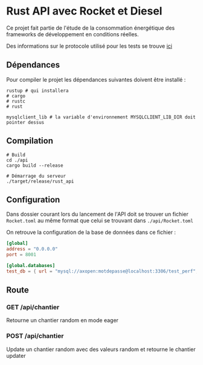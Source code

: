 # Rust API avec Rocket et Diesel

Ce projet fait partie de l'étude de la consommation énergétique des frameworks
de développement en conditions réelles.

Des informations sur le protocole utilisé pour les tests se trouve [ici](https://github.com/axopen-power-benchmark/setup-benchmark)

## Dépendances

Pour compiler le projet les dépendances suivantes doivent être installé :
```
rustup # qui installera
# cargo
# rustc
# rust

mysqlclient_lib # la variable d'environnement MYSQLCLIENT_LIB_DIR doit pointer dessus
```

## Compilation

```shell
# Build
cd ./api
cargo build --release

# Démarrage du serveur
./target/release/rust_api
```

## Configuration

Dans dossier courant lors du lancement de l'API doit se trouver un fichier 
```Rocket.toml``` au même format que celui se trouvant dans ```./api/Rocket.toml```

On retrouve la configuration de la base de données dans ce fichier :
```toml
[global]
address = "0.0.0.0"
port = 8001

[global.databases]
test_db = { url = "mysql://axopen:motdepasse@localhost:3306/test_perf", pool_size = 20 }
```

## Route

### GET /api/chantier

Retourne un chantier random en mode eager

### POST /api/chantier

Update un chantier random avec des valeurs random et retourne le chantier updater
